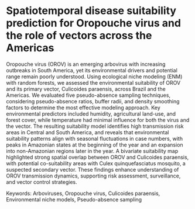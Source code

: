# Spatiotemporal disease suitability prediction for Oropouche virus and the role of vectors across the Americas
Oropouche virus (OROV) is an emerging arbovirus with increasing outbreaks in South America, yet its environmental drivers and potential range remain poorly understood. Using ecological niche modeling (ENM) with random forests, we assessed the environmental suitability of OROV and its primary vector, Culicoides paraensis, across Brazil and the Americas. We evaluated five pseudo-absence sampling techniques, considering pseudo-absence ratios, buffer radii, and density smoothing factors to determine the most effective modeling approach. Key environmental predictors included humidity, agricultural land-use, and forest cover, while temperature had minimal influence for both the virus and the vector. The resulting suitability model identifies high transmission risk areas in Central and South America, and reveals that environmental suitability patterns align with seasonal fluctuations in case numbers, with peaks in Amazonian states at the beginning of the year and an expansion into non-Amazonian regions later in the year. A bivariate suitability map highlighted strong spatial overlap between OROV and Culicoides paraensis, with potential co-suitability areas with Culex quinquefasciatus mosquito, a suspected secondary vector. These findings enhance understanding of OROV transmission dynamics, supporting risk assessment, surveillance, and vector control strategies.

Keywords: Arboviruses, Oropouche virus, Culicoides paraensis, Environmental niche models, Pseudo-absence sampling 
